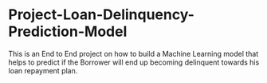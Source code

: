 # Project-Loan-Delinquency-Prediction-Model
This is an End to End project on how to build a Machine Learning model that helps to predict if the Borrower will end up becoming delinquent towards his loan repayment plan.
